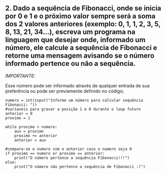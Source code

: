 ## 2. Dado a sequência de Fibonacci, onde se inicia por 0 e 1 e o próximo valor sempre será a soma dos 2 valores anteriores (exemplo: 0, 1, 1, 2, 3, 5, 8, 13, 21, 34...), escreva um programa na linguagem que desejar onde, informado um número, ele calcule a sequência de Fibonacci e retorne uma mensagem avisando se o número informado pertence ou não a sequência.

*IMPORTANTE:*

Esse número pode ser informado através de qualquer entrada de sua preferência ou pode ser previamente definido no código;

```
numero = int(input("Informe um número para calcular sequência Fibonacci: "))
#variaveis para gravar a posição 1 e 0 durante o loop futuro
anterior = 0
proximo = 1

while proximo < numero:
    aux = proximo
    proximo += anterior
    anterior = aux

#compara-se o numero com o anterior caso o numero seja 0
if proximo == numero or proximo == anterior:
    print("O número pertence a sequência Fibonacci!!!")
else:
    print("O número não pertence a sequência de Fibonacci :(")
```
